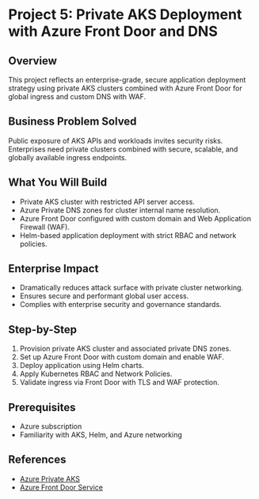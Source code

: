 # Project 5: Private AKS Deployment with Azure Front Door and DNS

## Overview

This project reflects an enterprise-grade, secure application deployment strategy using private AKS clusters combined with Azure Front Door for global ingress and custom DNS with WAF.

## Business Problem Solved

Public exposure of AKS APIs and workloads invites security risks. Enterprises need private clusters combined with secure, scalable, and globally available ingress endpoints.

## What You Will Build

- Private AKS cluster with restricted API server access.
- Azure Private DNS zones for cluster internal name resolution.
- Azure Front Door configured with custom domain and Web Application Firewall (WAF).
- Helm-based application deployment with strict RBAC and network policies.

## Enterprise Impact

- Dramatically reduces attack surface with private cluster networking.
- Ensures secure and performant global user access.
- Complies with enterprise security and governance standards.

## Step-by-Step

1. Provision private AKS cluster and associated private DNS zones.
2. Set up Azure Front Door with custom domain and enable WAF.
3. Deploy application using Helm charts.
4. Apply Kubernetes RBAC and Network Policies.
5. Validate ingress via Front Door with TLS and WAF protection.

## Prerequisites

- Azure subscription
- Familiarity with AKS, Helm, and Azure networking

## References

- [Azure Private AKS](https://learn.microsoft.com/en-us/azure/aks/private-clusters)
- [Azure Front Door Service](https://learn.microsoft.com/en-us/azure/frontdoor/)
